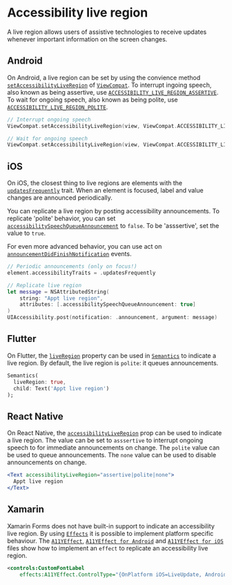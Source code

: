 # Accessibility live region

A live region allows users of assistive technologies to receive updates whenever important information on the screen changes.

## Android

On Android, a live region can be set by using the convience method [`setAccessibilityLiveRegion`](https://developer.android.com/reference/androidx/core/view/ViewCompat#setAccessibilityLiveRegion(android.view.View,int)) of [`ViewCompat`](https://developer.android.com/reference/androidx/core/view/ViewCompat). To interrupt ingoing speech, also known as being assertive, use [`ACCESSIBILITY_LIVE_REGION_ASSERTIVE`](https://developer.android.com/reference/kotlin/androidx/core/view/ViewCompat#ACCESSIBILITY_LIVE_REGION_ASSERTIVE()). To wait for ongoing speech, also known as being polite, use [`ACCESSIBILITY_LIVE_REGION_POLITE`](https://developer.android.com/reference/kotlin/androidx/core/view/ViewCompat#ACCESSIBILITY_LIVE_REGION_POLITE()).

```kotlin
// Interrupt ongoing speech
ViewCompat.setAccessibilityLiveRegion(view, ViewCompat.ACCESSIBILITY_LIVE_REGION_ASSERTIVE)

// Wait for ongoing speech
ViewCompat.setAccessibilityLiveRegion(view, ViewCompat.ACCESSIBILITY_LIVE_REGION_POLITE)
```

## iOS

On iOS, the closest thing to live regions are elements with the [`updatesFrequently`](https://developer.apple.com/documentation/uikit/uiaccessibilitytraits/1620187-updatesfrequently) trait. When an element is focused, label and value changes are announced periodically.

You can replicate a live region by posting accessibility announcements. To replicate 'polite' behavior, you can set [`accessibilitySpeechQueueAnnouncement`](https://developer.apple.com/documentation/foundation/nsattributedstring/key/2865770-accessibilityspeechqueueannounce) to `false`. To be 'asssertive', set the value to `true`.

For even more advanced behavior, you can use act on [`announcementDidFinishNotification`](https://developer.apple.com/documentation/uikit/uiaccessibility/1620202-announcementdidfinishnotificatio) events.

```swift
// Periodic announcements (only on focus!)
element.accessibilityTraits = .updatesFrequently

// Replicate live region
let message = NSAttributedString(
    string: "Appt live region", 
    attributes: [.accessibilitySpeechQueueAnnouncement: true]
)
UIAccessibility.post(notification: .announcement, argument: message)
```

## Flutter

On Flutter, the [`liveRegion`](https://api.flutter.dev/flutter/semantics/SemanticsConfiguration/liveRegion.html) property can be used in [`Semantics`](https://api.flutter.dev/flutter/widgets/Semantics-class.html) to indicate a live region. By default, the live region is `polite`: it queues announcements.

```dart
Semantics(
  liveRegion: true,
  child: Text('Appt live region')
);
```

## React Native

On React Native, the [`accessibilityLiveRegion`](https://reactnative.dev/docs/accessibility#accessibilityliveregion-android) prop can be used to indicate a live region. The value can be set to `asssertive` to interrupt ongoing speech to for immediate announcements on change. The `polite` value can be used to queue announcements. The `none` value can be used to disable announcements on change.

```jsx
<Text accessibilityLiveRegion="assertive|polite|none">
  Appt live region
</Text>
```

## Xamarin

Xamarin Forms does not have built-in support to indicate an accessibility live region. By using [`Effects`](https://docs.microsoft.com/en-us/xamarin/xamarin-forms/app-fundamentals/effects/introduction) it is possible to implement platform specific behaviour. The [`A11YEffect`](https://github.com/appt-org/accessibility-code-examples/blob/main/Xamarin/en/A11yEffect.md), [`A11YEffect for Android`](https://github.com/appt-org/accessibility-code-examples/blob/main/Xamarin/en/A11yEffect_Android.md) and [`A11YEffect for iOS`](https://github.com/appt-org/accessibility-code-examples/blob/main/Xamarin/en/A11yEffect_iOS.md) files show how to implement an `effect` to replicate an accessibility live region.

```xml
<controls:CustomFontLabel
    effects:A11YEffect.ControlType="{OnPlatform iOS=LiveUpdate, Android=LiveUpdate}" />
```
